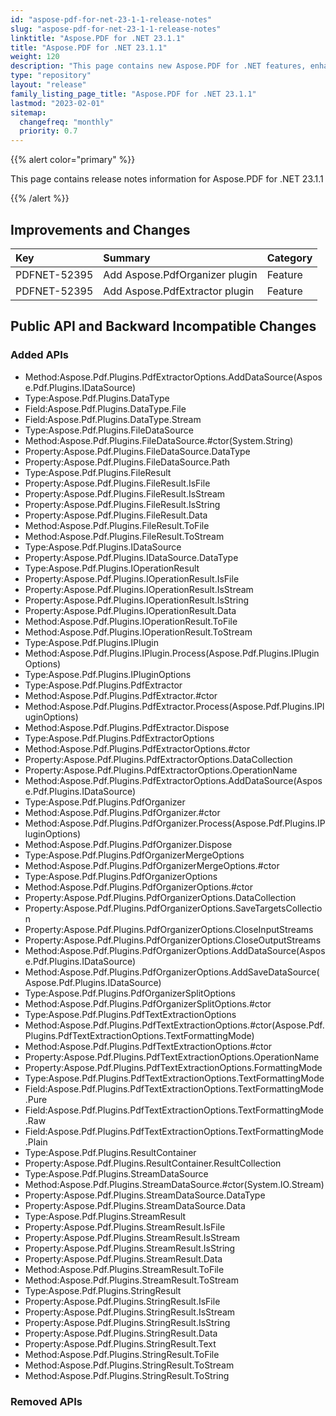 ```yaml
---
id: "aspose-pdf-for-net-23-1-1-release-notes"
slug: "aspose-pdf-for-net-23-1-1-release-notes"
linktitle: "Aspose.PDF for .NET 23.1.1"
title: "Aspose.PDF for .NET 23.1.1"
weight: 120
description: "This page contains new Aspose.PDF for .NET features, enhancement, and bug fixes in 2023, version 23.1.1."
type: "repository"
layout: "release"
family_listing_page_title: "Aspose.PDF for .NET 23.1.1"
lastmod: "2023-02-01"
sitemap:
  changefreq: "monthly"
  priority: 0.7
---
```


{{% alert color="primary" %}}

This page contains release notes information for Aspose.PDF for .NET 23.1.1

{{% /alert %}}

## Improvements and Changes

|**Key**|**Summary**|**Category**|
| :- | :- | :- |
|PDFNET-52395|Add Aspose.PdfOrganizer plugin|Feature|
|PDFNET-52395|Add Aspose.PdfExtractor plugin|Feature|

## Public API and Backward Incompatible Changes

### Added APIs

* Method:Aspose.Pdf.Plugins.PdfExtractorOptions.AddDataSource(Aspose.Pdf.Plugins.IDataSource)
* Type:Aspose.Pdf.Plugins.DataType
* Field:Aspose.Pdf.Plugins.DataType.File
* Field:Aspose.Pdf.Plugins.DataType.Stream
* Type:Aspose.Pdf.Plugins.FileDataSource
* Method:Aspose.Pdf.Plugins.FileDataSource.#ctor(System.String)
* Property:Aspose.Pdf.Plugins.FileDataSource.DataType
* Property:Aspose.Pdf.Plugins.FileDataSource.Path
* Type:Aspose.Pdf.Plugins.FileResult
* Property:Aspose.Pdf.Plugins.FileResult.IsFile
* Property:Aspose.Pdf.Plugins.FileResult.IsStream
* Property:Aspose.Pdf.Plugins.FileResult.IsString
* Property:Aspose.Pdf.Plugins.FileResult.Data
* Method:Aspose.Pdf.Plugins.FileResult.ToFile
* Method:Aspose.Pdf.Plugins.FileResult.ToStream
* Type:Aspose.Pdf.Plugins.IDataSource
* Property:Aspose.Pdf.Plugins.IDataSource.DataType
* Type:Aspose.Pdf.Plugins.IOperationResult
* Property:Aspose.Pdf.Plugins.IOperationResult.IsFile
* Property:Aspose.Pdf.Plugins.IOperationResult.IsStream
* Property:Aspose.Pdf.Plugins.IOperationResult.IsString
* Property:Aspose.Pdf.Plugins.IOperationResult.Data
* Method:Aspose.Pdf.Plugins.IOperationResult.ToFile
* Method:Aspose.Pdf.Plugins.IOperationResult.ToStream
* Type:Aspose.Pdf.Plugins.IPlugin
* Method:Aspose.Pdf.Plugins.IPlugin.Process(Aspose.Pdf.Plugins.IPluginOptions)
* Type:Aspose.Pdf.Plugins.IPluginOptions
* Type:Aspose.Pdf.Plugins.PdfExtractor
* Method:Aspose.Pdf.Plugins.PdfExtractor.#ctor
* Method:Aspose.Pdf.Plugins.PdfExtractor.Process(Aspose.Pdf.Plugins.IPluginOptions)
* Method:Aspose.Pdf.Plugins.PdfExtractor.Dispose
* Type:Aspose.Pdf.Plugins.PdfExtractorOptions
* Method:Aspose.Pdf.Plugins.PdfExtractorOptions.#ctor
* Property:Aspose.Pdf.Plugins.PdfExtractorOptions.DataCollection
* Property:Aspose.Pdf.Plugins.PdfExtractorOptions.OperationName
* Method:Aspose.Pdf.Plugins.PdfExtractorOptions.AddDataSource(Aspose.Pdf.Plugins.IDataSource)
* Type:Aspose.Pdf.Plugins.PdfOrganizer
* Method:Aspose.Pdf.Plugins.PdfOrganizer.#ctor
* Method:Aspose.Pdf.Plugins.PdfOrganizer.Process(Aspose.Pdf.Plugins.IPluginOptions)
* Method:Aspose.Pdf.Plugins.PdfOrganizer.Dispose
* Type:Aspose.Pdf.Plugins.PdfOrganizerMergeOptions
* Method:Aspose.Pdf.Plugins.PdfOrganizerMergeOptions.#ctor
* Type:Aspose.Pdf.Plugins.PdfOrganizerOptions
* Method:Aspose.Pdf.Plugins.PdfOrganizerOptions.#ctor
* Property:Aspose.Pdf.Plugins.PdfOrganizerOptions.DataCollection
* Property:Aspose.Pdf.Plugins.PdfOrganizerOptions.SaveTargetsCollection
* Property:Aspose.Pdf.Plugins.PdfOrganizerOptions.CloseInputStreams
* Property:Aspose.Pdf.Plugins.PdfOrganizerOptions.CloseOutputStreams
* Method:Aspose.Pdf.Plugins.PdfOrganizerOptions.AddDataSource(Aspose.Pdf.Plugins.IDataSource)
* Method:Aspose.Pdf.Plugins.PdfOrganizerOptions.AddSaveDataSource(Aspose.Pdf.Plugins.IDataSource)
* Type:Aspose.Pdf.Plugins.PdfOrganizerSplitOptions
* Method:Aspose.Pdf.Plugins.PdfOrganizerSplitOptions.#ctor
* Type:Aspose.Pdf.Plugins.PdfTextExtractionOptions
* Method:Aspose.Pdf.Plugins.PdfTextExtractionOptions.#ctor(Aspose.Pdf.Plugins.PdfTextExtractionOptions.TextFormattingMode)
* Method:Aspose.Pdf.Plugins.PdfTextExtractionOptions.#ctor
* Property:Aspose.Pdf.Plugins.PdfTextExtractionOptions.OperationName
* Property:Aspose.Pdf.Plugins.PdfTextExtractionOptions.FormattingMode
* Type:Aspose.Pdf.Plugins.PdfTextExtractionOptions.TextFormattingMode
* Field:Aspose.Pdf.Plugins.PdfTextExtractionOptions.TextFormattingMode.Pure
* Field:Aspose.Pdf.Plugins.PdfTextExtractionOptions.TextFormattingMode.Raw
* Field:Aspose.Pdf.Plugins.PdfTextExtractionOptions.TextFormattingMode.Plain
* Type:Aspose.Pdf.Plugins.ResultContainer
* Property:Aspose.Pdf.Plugins.ResultContainer.ResultCollection
* Type:Aspose.Pdf.Plugins.StreamDataSource
* Method:Aspose.Pdf.Plugins.StreamDataSource.#ctor(System.IO.Stream)
* Property:Aspose.Pdf.Plugins.StreamDataSource.DataType
* Property:Aspose.Pdf.Plugins.StreamDataSource.Data
* Type:Aspose.Pdf.Plugins.StreamResult
* Property:Aspose.Pdf.Plugins.StreamResult.IsFile
* Property:Aspose.Pdf.Plugins.StreamResult.IsStream
* Property:Aspose.Pdf.Plugins.StreamResult.IsString
* Property:Aspose.Pdf.Plugins.StreamResult.Data
* Method:Aspose.Pdf.Plugins.StreamResult.ToFile
* Method:Aspose.Pdf.Plugins.StreamResult.ToStream
* Type:Aspose.Pdf.Plugins.StringResult
* Property:Aspose.Pdf.Plugins.StringResult.IsFile
* Property:Aspose.Pdf.Plugins.StringResult.IsStream
* Property:Aspose.Pdf.Plugins.StringResult.IsString
* Property:Aspose.Pdf.Plugins.StringResult.Data
* Property:Aspose.Pdf.Plugins.StringResult.Text
* Method:Aspose.Pdf.Plugins.StringResult.ToFile
* Method:Aspose.Pdf.Plugins.StringResult.ToStream
* Method:Aspose.Pdf.Plugins.StringResult.ToString

### Removed APIs
